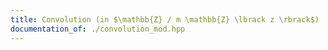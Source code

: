 ```yaml
---
title: Convolution (in $\mathbb{Z} / m \mathbb{Z} \lbrack z \rbrack$)
documentation_of: ./convolution_mod.hpp
---
```


